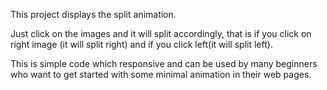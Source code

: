 This project displays the split animation.

Just click on the images and it will split accordingly, that is if you click on right image (it will split right) and if you click left(it will split left).

This is simple code which responsive and can be used by many beginners who want to get started with some minimal animation in their web pages.